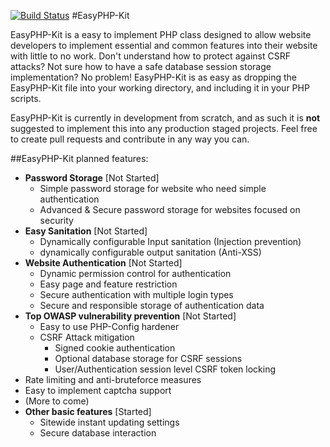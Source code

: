 [![Build Status](https://travis-ci.org/BinaryEvolved/EasyPHP-Kit.svg?branch=master)](https://travis-ci.org/BinaryEvolved/EasyPHP-Kit)
#EasyPHP-Kit

EasyPHP-Kit is a easy to implement PHP class designed to allow website developers to implement essential and common features into their website with little to no work. Don't understand how to protect against CSRF attacks? Not sure how to have a safe database session storage implementation? No problem! EasyPHP-Kit is as easy as dropping the EasyPHP-Kit file into your working directory, and including it in your PHP scripts. 

EasyPHP-Kit is currently in development from scratch, and as such it is **not** suggested to implement this into any production staged projects. Feel free to create pull requests and contribute in any way you can.

##EasyPHP-Kit planned features:


 - **Password Storage** [Not Started]
   - Simple password storage for website who need simple authentication
   - Advanced & Secure password storage for websites focused on security
 - **Easy Sanitation** [Not Started]
   - Dynamically configurable Input sanitation (Injection prevention)
   - dynamically configurable output sanitation (Anti-XSS)
 - **Website Authentication** [Not Started]
   - Dynamic permission control for authentication
   - Easy page and feature restriction
   - Secure authentication with multiple login types
   - Secure and responsible storage of authentication data
 - **Top OWASP vulnerability prevention** [Not Started]
   - Easy to use PHP-Config hardener
   - CSRF Attack mitigation
     - Signed cookie authentication
     - Optional database storage for CSRF sessions
     - User/Authentication session level CSRF token locking 
  - Rate limiting and anti-bruteforce measures
  - Easy to implement captcha support
  - (More to come)
 - **Other basic features** [Started]
   - Sitewide instant updating settings
   - Secure database interaction
